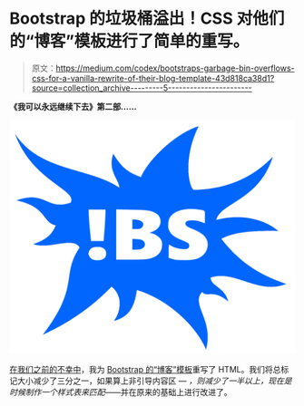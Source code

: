 # Bootstrap 的垃圾桶溢出！CSS 对他们的“博客”模板进行了简单的重写。

> 原文：<https://medium.com/codex/bootstraps-garbage-bin-overflows-css-for-a-vanilla-rewrite-of-their-blog-template-43d818ca38d1?source=collection_archive---------5----------------------->

**《我可以永远继续下去》第二部……**

![](img/e094cd0474e40c14f71016b315787057.png)

[在我们之前的不幸中](https://deathshadow.medium.com/bootstraps-garbage-bin-overflows-rewriting-their-blog-template-as-vanilla-code-22539acaa68e)，我为 [Bootstrap 的“博客”模板](https://getbootstrap.com/docs/5.0/examples/blog/)重写了 HTML。我们将总标记大小减少了三分之一，如果算上非引导内容区 — *，则减少了一半以上，现在是时候制作一个样式表来匹配*——并在原来的基础上进行改进了。